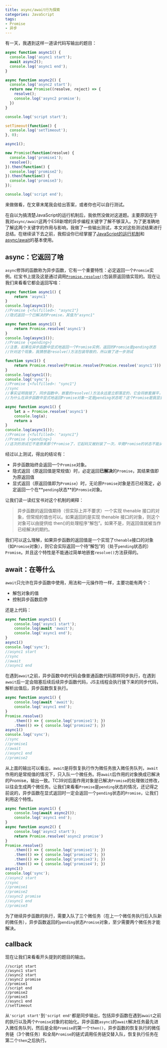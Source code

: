 ```yaml
---
title: async/await行为探索
categories: JavaScript
tags: 
- Promise 
- 异步
---
```


有一天，我遇到这样一道读代码写输出的题目：

```js
async function async1() {
  console.log('async1 start');
  await async2();
  console.log('async1 end');
}

async function async2() {
  console.log('async2 start');
  return new Promise((resolve, reject) => {
    resolve();
    console.log('async2 promise');
  })
}

console.log('script start');

setTimeout(function() {
  console.log('setTimeout');
}, 0);

async1();

new Promise(function(resolve) {
  console.log('promise1');
  resolve();
}).then(function() {
  console.log('promise2');
}).then(function() {
  console.log('promise3');
});

console.log('script end');
```

来做做看，在文章末尾我会给出答案，或者你也可以自行测试。

在自以为搞清楚JavaScript的运行机制后，我依然没做对这道题。主要原因在于我对`async/await`这两个ES8新增的异步编程关键字了解不够深入。为了更准确地了解这两个关键字的作用与影响，我做了一些输出测试，本文对这些测试结果进行总结。在继续读下去之前，我假设你已经掌握了[JavaScript的运行机制](https://mogomec.github.io/blog/blogs/JS/JS_Event_Loop.html)和[async/await](https://developer.mozilla.org/zh-CN/docs/Learn/JavaScript/Asynchronous/Async_await)的基本使用。

## async：它返回了啥

`async`修饰的函数称为异步函数，它有一个重要特性：必定返回一个`Promsie`实例。红宝书上提及这是通过调用[`Promise.resolve()`](https://developer.mozilla.org/zh-CN/docs/Web/JavaScript/Reference/Global_Objects/Promise/resolve)包装原返回值实现的。现在让我们来看看它都会返回写啥：

```js
async function async1() {
    return 'async1'
}
console.log(async1());
//Promise {<fulfilled>: "async1"}
//隐式返回一个已解决的Promise，其值为"async1"

async function async1() {
    return Promise.resolve('async1')
}
console.log(async1());
//Promise {<pending>}
//注意，如果在异步函数中显式地返回一个Promise实例，返回的Promsie是pending状态
//针对这个现象，我猜想是resolve()方法包装导致的，所以做了进一步测试

function sync1() {
    return Promise.resolve(Promise.resolve(Promise.resolve('async1')))
}
console.log(sync1());
console.log('sync');
//Promise {<fulfilled>: "sync1"}
//sync
//事实证明我错了，同步函数中，嵌套的resolve()方法永远是立即落定的，它会将嵌套展平，最终返回最深层的Promise对象，这个对象可能是pending状态
//为什么在异步函数中显式地返回Promise对象一定是pending状态呢？这个Promise是我显式返回的那个吗？

async function async1() {
    let a = Promise.resolve('async1')
    console.log(a);
    return a
}
console.log(async1());
//Promise {<fulfilled>: "async1"}   
//Promise {<pending>}
//这次的测试它不是原来那个Promise了，它起码又被封装了一次，毕竟Promise的状态不能从fulfilled变回pending
```

经过以上测试，得出的结论有：

- 异步函数始终会返回一个`Promise`对象。
- 隐式返回（原返回值是常规值）时，必定返回**已解决**的`Promise`，其结果值即为原返回值
- 显式返回（原返回值即为`Promise`）时，无论原`Promise`对象是否已经落定，必定返回一个在**`pending`状态**的`Promsie`对象。

让我们读一读红宝书对这个机制的阐释：

> 异步函数的返回值期待（但实际上并不要求）一个实现 thenable 接口的对象，但常规的值也可以。如果返回的是实现 thenable 接口的对象，则这个对象可以由提供给 then()的处理程序“解包”。如果不是，则返回值就被当作已经解决的期约。

我们可以这么理解，如果异步函数的返回值是一个实现了`thenable`接口的对象（如`Promise`对象），则它会实际返回一个待“解包”的（处于`pending`状态的）`Promise`。并且这个特性是不能通过简单地嵌套`resolve()`方法获得的。

## await：在等什么

`await`只允许在异步函数中使用，用法和一元操作符一样，主要功能有两个：

- 解包对象的值
- 控制异步函数启停

还是上代码：
```js
async function async1() {
    console.log('async1 start');
    console.log(await 'await');
    console.log('async1 end');
}
async1()
console.log('sync');
//async1 start
//sync
//await
//async1 end
```
在遇到`await`之前，异步函数中的代码会像普通函数代码那样同步执行，在遇到`await`后一定会阻塞后续后续异步函数代码，JS主线程会执行接下来的同步代码，解析出值后，异步函数恢复执行。
```js
async function async1() {
    console.log(await 'await');
    console.log('async1 end');
}
Promise.resolve()
    .then(() => { console.log('promise1'); })
    .then(() => { console.log('promise2'); })
async1()
console.log('sync');
//sync
//promise1
//await
//async1 end
//promise2
```
从上面的输出可以看出，`await`是将恢复执行作为微任务放入微任务队列，`await`作用的是常规值的情况下，只入队一个微任务。将`await`后作用的对象换成已解决的Promise，输出一致。TC39对后面作用对象是已解决`Promise`的处理做过修改，以往会生成两个微任务。让我们来看看`Promise`是`pending`状态的情况，还记得之前说的，异步函数在显式返回时一定会返回一个`pending`状态的`Promise`，让我们利用这个特性。

```js
async function async1() {
    console.log(await async2());
    console.log('async1 end');
}
async function async2() {
    console.log('async2 start');
    return Promise.resolve('async2 promise')
}
Promise.resolve()
    .then(() => { console.log('promise1'); })
    .then(() => { console.log('promise2'); })
    .then(() => { console.log('promise3'); })
    .then(() => { console.log('promise4'); })
async1()
console.log('sync');
//async2 start
//sync
//promise1
//promise2
//async2 promise
//async1 end
//promise3
```

为了继续异步函数的执行，需要入队了三个微任务（在上一个微任务执行后入队新的微任务），异步函数返回的`pending`状态`Promise`对象，至少需要两个微任务才能解决。

## callback

现在让我们来看看开头提到的题目的输出。

```
//script start
//async1 start
//async2 start
//async2 promise
//promise1
//script end
//promise2
//promise3
//async1 end
//setTimeout
```

从`'script start'`到`'script end'`都是同步输出，包括异步函数在遇到`await`之前的执行以及两个`Promise`对象的初始化。异步函数`async1`的`await`解决任务最先进入微任务队列，然后是全局`Promise`的第一个`then()`，异步函数的恢复执行的微任务链（3个微任务）和全局`Promise`的链式调用任务链交替入队，恢复执行任务在第二个`then`之后执行。


